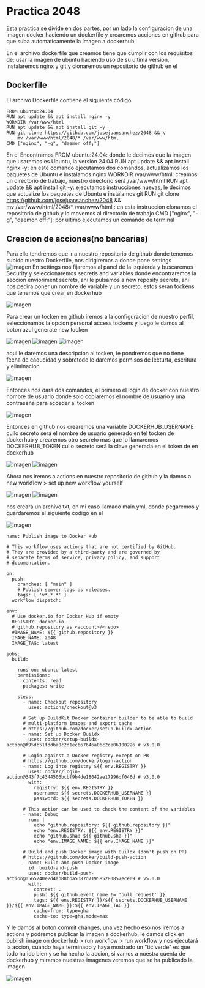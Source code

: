 # Practica 2048

Esta practica se divide en dos partes, por un lado la configuracion de una imagen docker haciendo un dockerfile y crearemos acciones en github para que suba automaticamente la imagen a dockerhub

En el archiivo dockerfile que creamos tiene que cumplir con los requisitos de: usar la imagen de ubuntu haciendo uso de su ultima version, instalaremos nginx y git y clonaremos un repositorio de github en el 
## Dockerfile  
El archivo Dockerfile contiene el siguiente código
```
FROM ubuntu:24.04
RUN apt update && apt install nginx -y
WORKDIR /var/www/html
RUN apt update && apt install git -y
RUN git clone https://github.com/josejuansanchez/2048 && \ 
    mv /var/www/html/2048/* /var/www/html
CMD ["nginx", "-g", "daemon off;"]
```

En el Encontramos
FROM ubuntu:24.04: donde le decimos que la imagen que usaremos es Ubuntu, la version 24.04
RUN apt update && apt install nginx -y: en este comando ejecutamos dos comandos, actualizamos los paquetes de Ubuntu e instalamos nginx
WORKDIR /var/www/html: creamos un directorio de trabajo, nuestro directorio será /var/www/html
RUN apt update && apt install git -y: ejecutamos instrucciones nuevas, le decimos que actualize los paquetes de Ubuntu e instalamos git
RUN git clone https://github.com/josejuansanchez/2048 && \
    mv /var/www/html/2048/* /var/www/html : en esta instruccion clonamos el repositorio de github y lo movemos al directorio de trabajo
CMD ["nginx", "-g", "daemon off;"]: por ultimo ejecutamos un comando de terminal

## Creacion de acciones(no bancarias)
Para ello tendremos que ir a nuestro repositorio de github donde tenemos subido nuestro Dockerfile, nos dirigiremos a donde pone settings    
![imagen](./img/2.png)
En settings nos fijaremos al panel de la izquierda y buscaremos Security y seleccionaremos secretis and variables donde encontraremos la seccion envioriment secrets, ahí le pulsamos a new reposity secrets, ahi nos pedira poner un nombre de variable y un secreto, estos seran tockens que tenemos que crear en dockerhub  

![imagen](./img/3.png)

Para crear un tocken en github iremos a la configuracion de nuestro perfil, seleccionamos la opcion personal access tockens y luego le damos al boton azul generate new tocken  

![imagen](./img/4.png)
![imagen](./img/5.png)
![imagen](./img/6.png)  

aqui le daremos una descripcion al tocken, le pondremos que no tiene fecha de caducidad y sobretodo le daremos permisos de lecturta, escritura y eliminacion  

![imagen](./img/7.png)  

Entonces nos dará dos comandos, el primero el login de docker con nuestro nombre de usuario donde solo copiaremos el nombre de usuario y una contraseña para acceder al tocken  

![imagen](./img/8.png)  

Entonces en github nos crearemos una variable DOCKERHUB_USERNAME cullo secreto será el nombre de usuario generado en tel tocken de dockerhub y crearemos otro secreto mas que lo llamaremos DOCKERHUB_TOKEN cullo secreto será la clave generada en el token de en dockerhub  

![imagen](./img/9.png)
![imagen](./img/12.png)  

Ahora nos iremos a actions en nuestro repositorio de github y la damos a new workflow > set up new workflow yourself  

![imagen](./img/nose.png)
![imagen](./img/nose2.png)  

nos creará un archivo txt, en mi caso llamado main.yml, donde pegaremos y guardaremos el siguiente codigo en el  

![imagen](./img/nose3.png)  

```
name: Publish image to Docker Hub

# This workflow uses actions that are not certified by GitHub.
# They are provided by a third-party and are governed by
# separate terms of service, privacy policy, and support
# documentation.

on:
  push:
    branches: [ "main" ]
    # Publish semver tags as releases.
    tags: [ 'v*.*.*' ]
  workflow_dispatch:

env:
  # Use docker.io for Docker Hub if empty
  REGISTRY: docker.io
  # github.repository as <account>/<repo>
  #IMAGE_NAME: ${{ github.repository }}
  IMAGE_NAME: 2048
  IMAGE_TAG: latest

jobs:
  build:

    runs-on: ubuntu-latest
    permissions:
      contents: read
      packages: write

    steps:
      - name: Checkout repository
        uses: actions/checkout@v3

      # Set up BuildKit Docker container builder to be able to build
      # multi-platform images and export cache
      # https://github.com/docker/setup-buildx-action
      - name: Set up Docker Buildx
        uses: docker/setup-buildx-action@f95db51fddba0c2d1ec667646a06c2ce06100226 # v3.0.0

      # Login against a Docker registry except on PR
      # https://github.com/docker/login-action
      - name: Log into registry ${{ env.REGISTRY }}
        uses: docker/login-action@343f7c4344506bcbf9b4de18042ae17996df046d # v3.0.0
        with:
          registry: ${{ env.REGISTRY }}
          username: ${{ secrets.DOCKERHUB_USERNAME }}
          password: ${{ secrets.DOCKERHUB_TOKEN }}

      # This action can be used to check the content of the variables
      - name: Debug
        run: |
          echo "github.repository: ${{ github.repository }}"
          echo "env.REGISTRY: ${{ env.REGISTRY }}"
          echo "github.sha: ${{ github.sha }}"
          echo "env.IMAGE_NAME: ${{ env.IMAGE_NAME }}"

      # Build and push Docker image with Buildx (don't push on PR)
      # https://github.com/docker/build-push-action
      - name: Build and push Docker image
        id: build-and-push
        uses: docker/build-push-action@0565240e2d4ab88bba5387d719585280857ece09 # v5.0.0
        with:
          context: .
          push: ${{ github.event_name != 'pull_request' }}
          tags: ${{ env.REGISTRY }}/${{ secrets.DOCKERHUB_USERNAME }}/${{ env.IMAGE_NAME }}:${{ env.IMAGE_TAG }}
          cache-from: type=gha
          cache-to: type=gha,mode=max  
```

Y le damos al boton commit changes, una vez hecho eso nos iremos a actions y podremos publicar la imagen a dockerhub, le damos click en publish image on dockerhub > run workflow > run workflow y nos ejecutará la accion, cuando haya terminado y haya mostrado un  "tic verde" es que todo ha ido bien y se ha hecho la accion, si vamos a nuestra cuenta de dockerhub y miramos nuestras imagenes veremos que se ha publicado la imagen  

![imagen](./img/nose4.png)  



